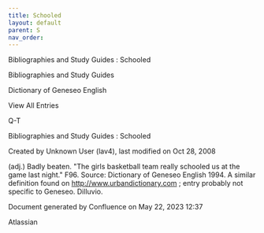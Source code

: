 ```yaml
---
title: Schooled
layout: default
parent: S
nav_order:
---
```


Bibliographies and Study Guides : Schooled

Bibliographies and Study Guides

Dictionary of Geneseo English

View All Entries

Q-T

Bibliographies and Study Guides : Schooled

Created by  Unknown User (lav4), last modified on Oct 28, 2008

(adj.) Badly beaten. &quot;The girls basketball team really schooled us at the game last night.&quot; F96. Source: Dictionary of Geneseo English 1994. A similar definition found on http://www.urbandictionary.com ; entry probably not specific to Geneseo. Dilluvio.

Document generated by Confluence on May 22, 2023 12:37

Atlassian
